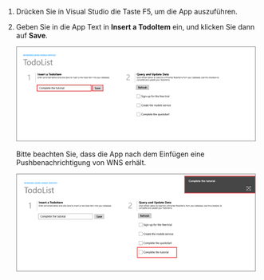 ﻿
1. Drücken Sie in Visual Studio die Taste F5, um die App auszuführen.

2. Geben Sie in die App Text in **Insert a TodoItem** ein, und klicken Sie dann auf **Save**.

   	![](./media/mobile-services-windows-store-test-push/mobile-quickstart-push1.png)

   	Bitte beachten Sie, dass die App nach dem Einfügen eine Pushbenachrichtigung von WNS erhält.

   	![](./media/mobile-services-windows-store-test-push/mobile-quickstart-push2.png)
